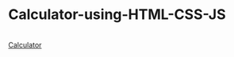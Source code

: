 # Calculator-using-HTML-CSS-JS
<br>[Calculator](https://cuongnmhe140724.github.io/Calculator-using-HTML-CSS-JS/)
